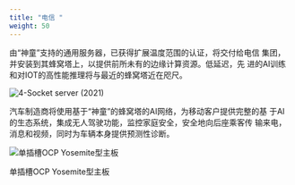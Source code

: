 ```yaml
---
title: "电信 "
weight: 50
---
```

<!--StartFragment-->

由“神童”支持的通用服务器，已获得扩展温度范围的认证，将交付给电信 集团，并安装到其蜂窝塔上，以提供前所未有的边缘计算资源。低延迟，先 进的AI训练和对IOT的高性能推理将与最近的蜂窝塔近在咫尺。

![4-Socket server (2021)](https://www.tachyum.com/assets/img/4-socket-cn.jpg "4-Socket server (2021)")

汽车制造商将使用基于“神童”的蜂窝塔的AI网络，为移动客户提供完整的基 于AI的生态系统，集成无人驾驶功能，监控家庭安全，安全地向后座乘客传 输来电，消息和视频，同时为车辆本身提供预测性诊断。

![单插槽OCP Yosemite型主板](https://www.tachyum.com/assets/img/1-socket-motherboard.jpg "单插槽OCP Yosemite型主板")

单插槽OCP Yosemite型主板